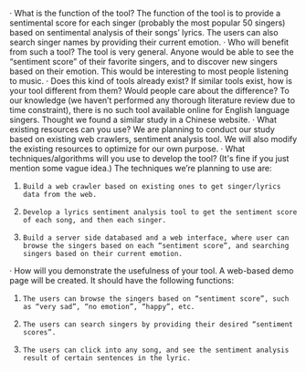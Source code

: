 ·           What is the function of the tool?
The function of the tool is to provide a sentimental score for each singer (probably the most popular 50 singers) based on sentimental analysis of their songs’ lyrics. The users can also search singer names by providing their current emotion.
·           Who will benefit from such a tool?
The tool is very general. Anyone would be able to see the “sentiment score” of their favorite singers, and to discover new singers based on their emotion. This would be interesting to most people listening to music.
·           Does this kind of tools already exist? If similar tools exist, how is your tool different from them? Would people care about the difference?
To our knowledge (we haven’t performed any thorough literature review due to time constraint), there is no such tool available online for English language singers. Thought we found a similar study in a Chinese website.
·           What existing resources can you use?
We are planning to conduct our study based on existing web crawlers, sentiment analysis tool. We will also modify the existing resources to optimize for our own purpose.
·           What techniques/algorithms will you use to develop the tool? (It's fine if you just mention some vague idea.)
The techniques we’re planning to use are:
1.     Build a web crawler based on existing ones to get singer/lyrics data from the web.
2.     Develop a lyrics sentiment analysis tool to get the sentiment score of each song, and then each singer.
3.     Build a server side databased and a web interface, where user can browse the singers based on each “sentiment score”, and searching singers based on their current emotion.
·           How will you demonstrate the usefulness of your tool.
A web-based demo page will be created. It should have the following functions:
1.     The users can browse the singers based on “sentiment score”, such as “very sad”, “no emotion”, “happy”, etc.
2.     The users can search singers by providing their desired “sentiment scores”.
3.     The users can click into any song, and see the sentiment analysis result of certain sentences in the lyric.


 

